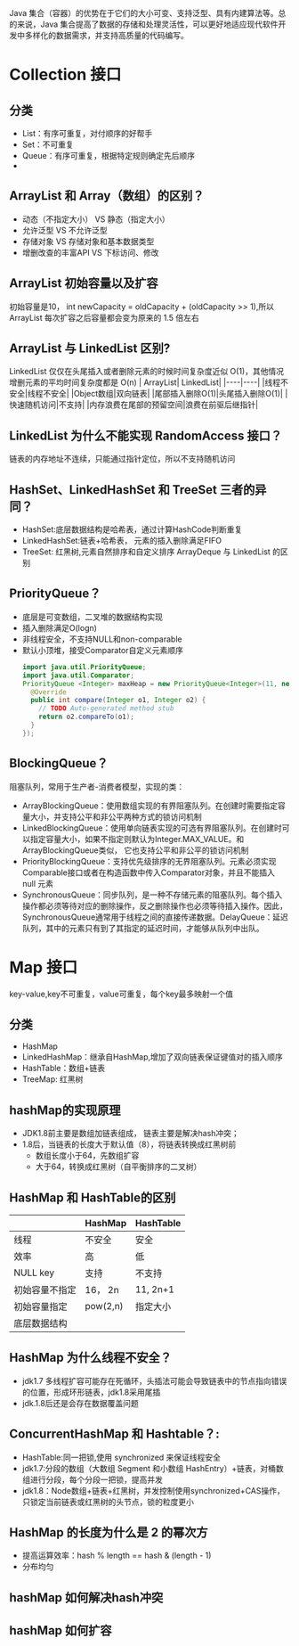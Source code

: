   Java 集合（容器）的优势在于它们的大小可变、支持泛型、具有内建算法等。总的来说，Java 集合提高了数据的存储和处理灵活性，可以更好地适应现代软件开发中多样化的数据需求，并支持高质量的代码编写。
# Collection 接口
## 分类
- List：有序可重复，对付顺序的好帮手
- Set：不可重复
- Queue：有序可重复，根据特定规则确定先后顺序
- 
## ArrayList 和 Array（数组）的区别？
- 动态（不指定大小） VS 静态（指定大小）
- 允许泛型 VS 不允许泛型
- 存储对象 VS 存储对象和基本数据类型
- 增删改查的丰富API VS 下标访问、修改
## ArrayList 初始容量以及扩容
初始容量是10， int newCapacity = oldCapacity + (oldCapacity >> 1),所以 ArrayList 每次扩容之后容量都会变为原来的 1.5 倍左右

## ArrayList 与 LinkedList 区别?
LinkedList 仅仅在头尾插入或者删除元素的时候时间复杂度近似 O(1)，其他情况增删元素的平均时间复杂度都是 O(n) 
| ArrayList| LinkedList|
|----|----|
|线程不安全|线程不安全|
|Object数组|双向链表|
|尾部插入删除O(1)|头尾插入删除O(1)|
|快速随机访问|不支持|
|内存浪费在尾部的预留空间|浪费在前驱后继指针|

## LinkedList 为什么不能实现 RandomAccess 接口？
链表的内存地址不连续，只能通过指针定位，所以不支持随机访问

## HashSet、LinkedHashSet 和 TreeSet 三者的异同？
- HashSet:底层数据结构是哈希表，通过计算HashCode判断重复
- LinkedHashSet:链表+哈希表， 元素的插入删除满足FIFO
- TreeSet: 红黑树,元素自然排序和自定义排序
ArrayDeque 与 LinkedList 的区别
## PriorityQueue？
- 底层是可变数组，二叉堆的数据结构实现
- 插入删除满足O(logn)
- 非线程安全，不支持NULL和non-comparable
- 默认小顶堆，接受Comparator自定义元素顺序
  ```java
  import java.util.PriorityQueue;
  import java.util.Comparator;
  PriorityQueue <Integer> maxHeap = new PriorityQueue<Integer>(11, new Comparator<Integer>() {
    @Override
    public int compare(Integer o1, Integer o2) {
      // TODO Auto-generated method stub
      return o2.compareTo(o1);
    }
  });
  ```
##  BlockingQueue？
阻塞队列，常用于生产者-消费者模型，实现的类：
- ArrayBlockingQueue：使用数组实现的有界阻塞队列。在创建时需要指定容量大小，并支持公平和非公平两种方式的锁访问机制
- LinkedBlockingQueue：使用单向链表实现的可选有界阻塞队列。在创建时可以指定容量大小，如果不指定则默认为Integer.MAX_VALUE。和ArrayBlockingQueue类似， 它也支持公平和非公平的锁访问机制
- PriorityBlockingQueue：支持优先级排序的无界阻塞队列。元素必须实现Comparable接口或者在构造函数中传入Comparator对象，并且不能插入 null 元素
- SynchronousQueue：同步队列，是一种不存储元素的阻塞队列。每个插入操作都必须等待对应的删除操作，反之删除操作也必须等待插入操作。因此，SynchronousQueue通常用于线程之间的直接传递数据。DelayQueue：延迟队列，其中的元素只有到了其指定的延迟时间，才能够从队列中出队。

# Map 接口
key-value,key不可重复，value可重复，每个key最多映射一个值
## 分类
- HashMap
- LinkedHashMap：继承自HashMap,增加了双向链表保证键值对的插入顺序
- HashTable：数组+链表
- TreeMap: 红黑树
## hashMap的实现原理
- JDK1.8前主要是数组加链表组成， 链表主要是解决hash冲突；
- 1.8后，当链表的长度大于默认值（8），将链表转换成红黑树前
  - 数组长度小于64，先数组扩容
  - 大于64，转换成红黑树（自平衡排序的二叉树）
## HashMap 和 HashTable的区别
||HashMap|HashTable|
|----|----|----|
|线程|不安全|安全|
|效率|高|低|
|NULL key|支持|不支持|
|初始容量不指定|16， 2n|11, 2n+1|
|初始容量指定|pow(2,n)|指定大小|
|底层数据结构|||
## HashMap 为什么线程不安全？
- jdk1.7 多线程扩容可能存在死循环，头插法可能会导致链表中的节点指向错误的位置，形成环形链表，jdk1.8采用尾插
- jdk.1.8后还是会存在数据覆盖问题
## ConcurrentHashMap 和 Hashtable？:
- HashTable:同一把锁,使用 synchronized 来保证线程安全
- jdk1.7:分段的数组（大数组 Segment 和小数组 HashEntry）+链表，对桶数组进行分段，每个分段一把锁，提高并发
- jdk1.8：Node数组+链表+红黑树，并发控制使用synchronized+CAS操作，只锁定当前链表或红黑树的头节点，锁的粒度更小

## HashMap 的长度为什么是 2 的幂次方
- 提高运算效率：hash % length == hash & (length - 1)
- 分布均匀
## hashMap 如何解决hash冲突

## hashMap 如何扩容


